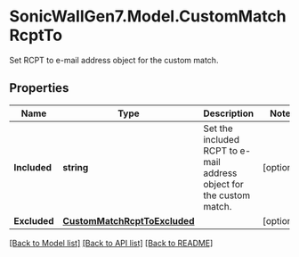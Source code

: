 # SonicWallGen7.Model.CustomMatchRcptTo
Set RCPT to e-mail address object for the custom match.

## Properties

Name | Type | Description | Notes
------------ | ------------- | ------------- | -------------
**Included** | **string** | Set the included RCPT to e-mail address object for the custom match. | [optional] 
**Excluded** | [**CustomMatchRcptToExcluded**](CustomMatchRcptToExcluded.md) |  | [optional] 

[[Back to Model list]](../README.md#documentation-for-models) [[Back to API list]](../README.md#documentation-for-api-endpoints) [[Back to README]](../README.md)

